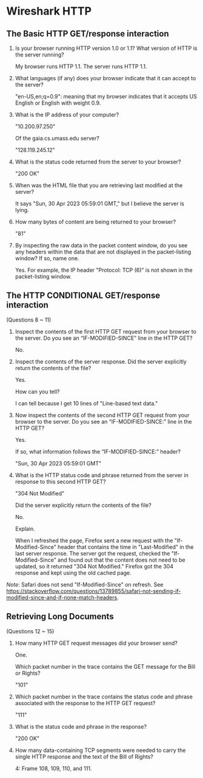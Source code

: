 # Wireshark HTTP

## The Basic HTTP GET/response interaction

1. Is your browser running HTTP version 1.0 or 1.1?
    What version of HTTP is the server running?

    My browser runs HTTP 1.1.
    The server runs HTTP 1.1.
1. What languages (if any) does your browser indicate that it can accept to the
    server?

    "en-US,en;q=0.9": meaning that my browser indicates that it accepts US
    English or English with weight 0.9.
1. What is the IP address of your computer?

    "10.200.97.250"

    Of the gaia.cs.umass.edu server?

    "128.119.245.12"
1. What is the status code returned from the server to your browser?

    "200 OK"
1. When was the HTML file that you are retrieving last modified at the server?

    It says "Sun, 30 Apr 2023 05:59:01 GMT," but I believe the server is lying.
1. How many bytes of content are being returned to your browser?

    "81"
1. By inspecting the raw data in the packet content window,
    do you see any headers within the data that are not displayed in the
    packet-listing window?
    If so, name one.

    Yes. For example, the IP header "Protocol: TCP (6)" is not shown in the
    packet-listing window.

## The HTTP CONDITIONAL GET/response interaction

(Questions 8 ~ 11)

1. Inspect the contents of the first HTTP GET request from your browser to the
    server.
    Do you see an “IF-MODIFIED-SINCE” line in the HTTP GET?

    No.
1. Inspect the contents of the server response.
    Did the server explicitly return the contents of the file?

    Yes.

    How can you tell?

    I can tell because I get 10 lines of "Line-based text data."
1. Now inspect the contents of the second HTTP GET request from your browser to
    the server.
    Do you see an “IF-MODIFIED-SINCE:” line in the HTTP GET?

    Yes.

    If so, what information follows the “IF-MODIFIED-SINCE:” header?

    "Sun, 30 Apr 2023 05:59:01 GMT"
1. What is the HTTP status code and phrase returned from the server in response
    to this second HTTP GET?

    "304 Not Modified"

    Did the server explicitly return the contents of the file?

    No.

    Explain.

    When I refreshed the page, Firefox sent a new request with the
    "If-Modified-Since" header that contains the time in "Last-Modified" in the
    last server response.
    The server got the request, checked the "If-Modified-Since" and found out
    that the content does not need to be updated,
    so it returned "304 Not Modified."
    Firefox got the 304 response and kept using the old cached page.

*Note*: Safari does not send "If-Modified-Since" on refresh.
See <https://stackoverflow.com/questions/13789855/safari-not-sending-if-modified-since-and-if-none-match-headers>.

## Retrieving Long Documents

(Questions 12 ~ 15)

1. How many HTTP GET request messages did your browser send?

    One.

    Which packet number in the trace contains the GET message for the Bill or
    Rights?

    "101"
1. Which packet number in the trace contains the status code and phrase
    associated with the response to the HTTP GET request?

    "111"
1. What is the status code and phrase in the response?

    "200 OK"
1. How many data-containing TCP segments were needed to carry the single HTTP
    response and the text of the Bill of Rights?

    4: Frame 108, 109, 110, and 111.
